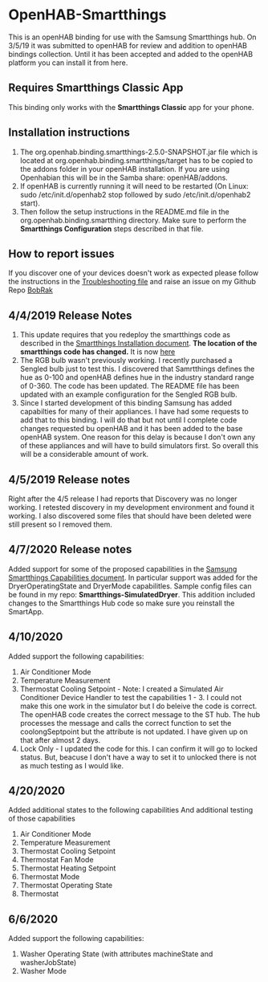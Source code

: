 # OpenHAB-Smartthings

This is an openHAB binding for use with the Samsung Smartthings hub. On 3/5/19 it was submitted to openHAB for review and addition to openHAB bindings collection. Until it has been accepted and added to the openHAB platform you can install it from here.

## Requires Smartthings Classic App

This binding only works with the **Smartthings Classic** app for your phone.

## Installation instructions

1. The org.openhab.binding.smartthings-2.5.0-SNAPSHOT.jar file which is located at org.openhab.binding.smartthings/target has to be copied to the addons folder in your openHAB installation.  If you are using Openhabian this will be in the Samba share: openHAB/addons. 
2. If openHAB is currently running it will need to be restarted (On Linux: sudo /etc/init.d/openhab2 stop followed by sudo /etc/init.d/openhab2 start).
3. Then follow the setup instructions in the README.md file in the org.openhab.binding.smartthing directory. Make sure to perform the **Smartthings Configuration** steps described in that file.

## How to report issues

If you discover one of your devices doesn't work as expected please follow the instructions in the [Troubleshooting file](org.openhab.binding.smartthings/Troubleshooting.md) and raise an issue on my Github Repo [BobRak](https://github.com/BobRak/)

## 4/4/2019 Release Notes

1. This update requires that you redeploy the smartthings code as described in the [Smartthings Installation document](https://github.com/BobRak/OpenHAB-Smartthings/blob/master/org.openhab.binding.smartthings/SmartthingsInstallation.md). **The location of the smartthings code has changed.** It is now [here](https://github.com/BobRak/OpenHAB-Smartthings/tree/master/org.openhab.binding.smartthings/contrib)
2. The RGB bulb wasn't previously working. I recently purchased a Sengled bulb just to test this. I discovered that Samrtthings defines the hue as 0-100 and openHAB defines hue in the industry standard range of 0-360. The code has been updated. The README file has been updated with an example configuration for the Sengled RGB bulb.
3. Since I started development of this binding Samsung has added capabilties for many of their appliances. I have had some requests to add that to this binding. I will do that but not until I complete code changes requested bu openHAB and it has been added to the base openHAB system. One reason for this delay is because I don't own any of these appliances and will have to build simulators first. So overall this will be a considerable amount of work.

## 4/5/2019 Release notes

Right after the 4/5 release I had reports that Discovery was no longer working. I retested discovery in my development environment and found it working. I also discovered some files that should have been deleted were still present so I removed them.

## 4/7/2020 Release notes

Added support for some of the proposed capabilities in the [Samsung Smartthings Capabilities document](https://docs.smartthings.com/en/latest/capabilities-reference.html). In particular support was added for the DryerOperatingState and DryerMode capabilitles. Sample config files can be found in my repo: **Smartthings-SimulatedDryer**. This addition included changes to the Smartthings Hub code so make sure you reinstall the SmartApp.

## 4/10/2020

Added support the following capabilities:
1. Air Conditioner Mode
2. Temperature Measurement
3. Thermostat Cooling Setpoint - Note: I created a Simulated Air Conditioner Device Handler to test the capabilities 1 - 3. I could not make this one work in the simulator but I do beleive the code is correct.  The openHAB code creates the correct message to the ST hub. The hub processes the message and calls the correct function to set the coolongSeptpoint but the attribute is not updated. I have given up on that after almost 2 days.
4. Lock Only - I updated the code for this. I can confirm it will go to locked status. But, beacuse I don't have a way to set it to unlocked there is not as much testing as I would like.

## 4/20/2020 

Added additional states to the following capabilities And additional testing of those capabilities
1. Air Conditioner Mode
2. Temperature Measurement
3. Thermostat Cooling Setpoint
4. Thermostat Fan Mode
5. Thermostat Heating Setpoint
6. Thermostat Mode
7. Thermostat Operating State
8. Thermostat

## 6/6/2020

Added support the following capabilities:
1. Washer Operating State (with attributes machineState and washerJobState)
2. Washer Mode
